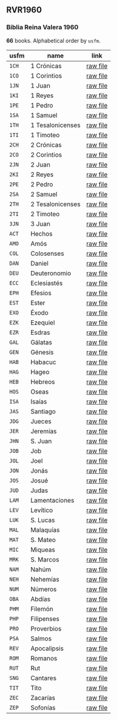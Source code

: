 ## RVR1960

### Biblia Reina Valera 1960

**66** books. Alphabetical order by `usfm`.

| usfm  | name             | link                                                                                  |
| ----- | ---------------- | ------------------------------------------------------------------------------------- |
| `1CH` | 1 Crónicas       | [raw file](https://mrk214.github.io/bible-data-es-spa/data/es___spa/RVR1960/1CH.json) |
| `1CO` | 1 Corintios      | [raw file](https://mrk214.github.io/bible-data-es-spa/data/es___spa/RVR1960/1CO.json) |
| `1JN` | 1 Juan           | [raw file](https://mrk214.github.io/bible-data-es-spa/data/es___spa/RVR1960/1JN.json) |
| `1KI` | 1 Reyes          | [raw file](https://mrk214.github.io/bible-data-es-spa/data/es___spa/RVR1960/1KI.json) |
| `1PE` | 1 Pedro          | [raw file](https://mrk214.github.io/bible-data-es-spa/data/es___spa/RVR1960/1PE.json) |
| `1SA` | 1 Samuel         | [raw file](https://mrk214.github.io/bible-data-es-spa/data/es___spa/RVR1960/1SA.json) |
| `1TH` | 1 Tesalonicenses | [raw file](https://mrk214.github.io/bible-data-es-spa/data/es___spa/RVR1960/1TH.json) |
| `1TI` | 1 Timoteo        | [raw file](https://mrk214.github.io/bible-data-es-spa/data/es___spa/RVR1960/1TI.json) |
| `2CH` | 2 Crónicas       | [raw file](https://mrk214.github.io/bible-data-es-spa/data/es___spa/RVR1960/2CH.json) |
| `2CO` | 2 Corintios      | [raw file](https://mrk214.github.io/bible-data-es-spa/data/es___spa/RVR1960/2CO.json) |
| `2JN` | 2 Juan           | [raw file](https://mrk214.github.io/bible-data-es-spa/data/es___spa/RVR1960/2JN.json) |
| `2KI` | 2 Reyes          | [raw file](https://mrk214.github.io/bible-data-es-spa/data/es___spa/RVR1960/2KI.json) |
| `2PE` | 2 Pedro          | [raw file](https://mrk214.github.io/bible-data-es-spa/data/es___spa/RVR1960/2PE.json) |
| `2SA` | 2 Samuel         | [raw file](https://mrk214.github.io/bible-data-es-spa/data/es___spa/RVR1960/2SA.json) |
| `2TH` | 2 Tesalonicenses | [raw file](https://mrk214.github.io/bible-data-es-spa/data/es___spa/RVR1960/2TH.json) |
| `2TI` | 2 Timoteo        | [raw file](https://mrk214.github.io/bible-data-es-spa/data/es___spa/RVR1960/2TI.json) |
| `3JN` | 3 Juan           | [raw file](https://mrk214.github.io/bible-data-es-spa/data/es___spa/RVR1960/3JN.json) |
| `ACT` | Hechos           | [raw file](https://mrk214.github.io/bible-data-es-spa/data/es___spa/RVR1960/ACT.json) |
| `AMO` | Amós             | [raw file](https://mrk214.github.io/bible-data-es-spa/data/es___spa/RVR1960/AMO.json) |
| `COL` | Colosenses       | [raw file](https://mrk214.github.io/bible-data-es-spa/data/es___spa/RVR1960/COL.json) |
| `DAN` | Daniel           | [raw file](https://mrk214.github.io/bible-data-es-spa/data/es___spa/RVR1960/DAN.json) |
| `DEU` | Deuteronomio     | [raw file](https://mrk214.github.io/bible-data-es-spa/data/es___spa/RVR1960/DEU.json) |
| `ECC` | Eclesiastés      | [raw file](https://mrk214.github.io/bible-data-es-spa/data/es___spa/RVR1960/ECC.json) |
| `EPH` | Efesios          | [raw file](https://mrk214.github.io/bible-data-es-spa/data/es___spa/RVR1960/EPH.json) |
| `EST` | Ester            | [raw file](https://mrk214.github.io/bible-data-es-spa/data/es___spa/RVR1960/EST.json) |
| `EXO` | Éxodo            | [raw file](https://mrk214.github.io/bible-data-es-spa/data/es___spa/RVR1960/EXO.json) |
| `EZK` | Ezequiel         | [raw file](https://mrk214.github.io/bible-data-es-spa/data/es___spa/RVR1960/EZK.json) |
| `EZR` | Esdras           | [raw file](https://mrk214.github.io/bible-data-es-spa/data/es___spa/RVR1960/EZR.json) |
| `GAL` | Gálatas          | [raw file](https://mrk214.github.io/bible-data-es-spa/data/es___spa/RVR1960/GAL.json) |
| `GEN` | Génesis          | [raw file](https://mrk214.github.io/bible-data-es-spa/data/es___spa/RVR1960/GEN.json) |
| `HAB` | Habacuc          | [raw file](https://mrk214.github.io/bible-data-es-spa/data/es___spa/RVR1960/HAB.json) |
| `HAG` | Hageo            | [raw file](https://mrk214.github.io/bible-data-es-spa/data/es___spa/RVR1960/HAG.json) |
| `HEB` | Hebreos          | [raw file](https://mrk214.github.io/bible-data-es-spa/data/es___spa/RVR1960/HEB.json) |
| `HOS` | Oseas            | [raw file](https://mrk214.github.io/bible-data-es-spa/data/es___spa/RVR1960/HOS.json) |
| `ISA` | Isaías           | [raw file](https://mrk214.github.io/bible-data-es-spa/data/es___spa/RVR1960/ISA.json) |
| `JAS` | Santiago         | [raw file](https://mrk214.github.io/bible-data-es-spa/data/es___spa/RVR1960/JAS.json) |
| `JDG` | Jueces           | [raw file](https://mrk214.github.io/bible-data-es-spa/data/es___spa/RVR1960/JDG.json) |
| `JER` | Jeremías         | [raw file](https://mrk214.github.io/bible-data-es-spa/data/es___spa/RVR1960/JER.json) |
| `JHN` | S. Juan          | [raw file](https://mrk214.github.io/bible-data-es-spa/data/es___spa/RVR1960/JHN.json) |
| `JOB` | Job              | [raw file](https://mrk214.github.io/bible-data-es-spa/data/es___spa/RVR1960/JOB.json) |
| `JOL` | Joel             | [raw file](https://mrk214.github.io/bible-data-es-spa/data/es___spa/RVR1960/JOL.json) |
| `JON` | Jonás            | [raw file](https://mrk214.github.io/bible-data-es-spa/data/es___spa/RVR1960/JON.json) |
| `JOS` | Josué            | [raw file](https://mrk214.github.io/bible-data-es-spa/data/es___spa/RVR1960/JOS.json) |
| `JUD` | Judas            | [raw file](https://mrk214.github.io/bible-data-es-spa/data/es___spa/RVR1960/JUD.json) |
| `LAM` | Lamentaciones    | [raw file](https://mrk214.github.io/bible-data-es-spa/data/es___spa/RVR1960/LAM.json) |
| `LEV` | Levítico         | [raw file](https://mrk214.github.io/bible-data-es-spa/data/es___spa/RVR1960/LEV.json) |
| `LUK` | S. Lucas         | [raw file](https://mrk214.github.io/bible-data-es-spa/data/es___spa/RVR1960/LUK.json) |
| `MAL` | Malaquías        | [raw file](https://mrk214.github.io/bible-data-es-spa/data/es___spa/RVR1960/MAL.json) |
| `MAT` | S. Mateo         | [raw file](https://mrk214.github.io/bible-data-es-spa/data/es___spa/RVR1960/MAT.json) |
| `MIC` | Miqueas          | [raw file](https://mrk214.github.io/bible-data-es-spa/data/es___spa/RVR1960/MIC.json) |
| `MRK` | S. Marcos        | [raw file](https://mrk214.github.io/bible-data-es-spa/data/es___spa/RVR1960/MRK.json) |
| `NAM` | Nahúm            | [raw file](https://mrk214.github.io/bible-data-es-spa/data/es___spa/RVR1960/NAM.json) |
| `NEH` | Nehemías         | [raw file](https://mrk214.github.io/bible-data-es-spa/data/es___spa/RVR1960/NEH.json) |
| `NUM` | Números          | [raw file](https://mrk214.github.io/bible-data-es-spa/data/es___spa/RVR1960/NUM.json) |
| `OBA` | Abdías           | [raw file](https://mrk214.github.io/bible-data-es-spa/data/es___spa/RVR1960/OBA.json) |
| `PHM` | Filemón          | [raw file](https://mrk214.github.io/bible-data-es-spa/data/es___spa/RVR1960/PHM.json) |
| `PHP` | Filipenses       | [raw file](https://mrk214.github.io/bible-data-es-spa/data/es___spa/RVR1960/PHP.json) |
| `PRO` | Proverbios       | [raw file](https://mrk214.github.io/bible-data-es-spa/data/es___spa/RVR1960/PRO.json) |
| `PSA` | Salmos           | [raw file](https://mrk214.github.io/bible-data-es-spa/data/es___spa/RVR1960/PSA.json) |
| `REV` | Apocalipsis      | [raw file](https://mrk214.github.io/bible-data-es-spa/data/es___spa/RVR1960/REV.json) |
| `ROM` | Romanos          | [raw file](https://mrk214.github.io/bible-data-es-spa/data/es___spa/RVR1960/ROM.json) |
| `RUT` | Rut              | [raw file](https://mrk214.github.io/bible-data-es-spa/data/es___spa/RVR1960/RUT.json) |
| `SNG` | Cantares         | [raw file](https://mrk214.github.io/bible-data-es-spa/data/es___spa/RVR1960/SNG.json) |
| `TIT` | Tito             | [raw file](https://mrk214.github.io/bible-data-es-spa/data/es___spa/RVR1960/TIT.json) |
| `ZEC` | Zacarías         | [raw file](https://mrk214.github.io/bible-data-es-spa/data/es___spa/RVR1960/ZEC.json) |
| `ZEP` | Sofonías         | [raw file](https://mrk214.github.io/bible-data-es-spa/data/es___spa/RVR1960/ZEP.json) |
